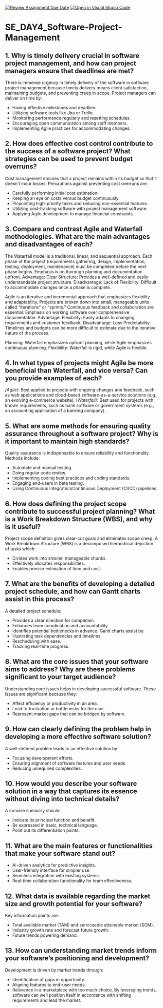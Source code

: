 [![Review Assignment Due Date](https://classroom.github.com/assets/deadline-readme-button-22041afd0340ce965d47ae6ef1cefeee28c7c493a6346c4f15d667ab976d596c.svg)](https://classroom.github.com/a/9pw6JKcu)
[![Open in Visual Studio Code](https://classroom.github.com/assets/open-in-vscode-2e0aaae1b6195c2367325f4f02e2d04e9abb55f0b24a779b69b11b9e10269abc.svg)](https://classroom.github.com/online_ide?assignment_repo_id=18885012&assignment_repo_type=AssignmentRepo)
# SE_DAY4_Software-Project-Management
## 1. Why is timely delivery crucial in software project management, and how can project managers ensure that deadlines are met?
There is immense urgency in timely delivery of the software in software project management because timely delivery means client satisfaction, maintaining budgets, and preventing creep in scope. Project managers can deliver on time by:
- Having effective milestones and deadline.
- Utilizing software tools like Jira or Trello.
- Monitoring performance regularly and resetting schedules.
- Encouraging open communication among staff members.
- Implementing Agile practices for accommodating changes.

## 2. How does effective cost control contribute to the success of a software project? What strategies can be used to prevent budget overruns?
Cost management ensures that a project remains within its budget so that it doesn't incur losses. Precautions against preventing cost overruns are:
- Carefully performing initial cost estimation.
- Keeping an eye on costs versus budget continuously.
- Pinpointing high-priority tasks and reducing non-essential features.
- Utilizing cost-tracking software with project management software.
- Applying Agile development to manage financial constraints.

## 3. Compare and contrast Agile and Waterfall methodologies. What are the main advantages and disadvantages of each?
The Waterfall model is a traditional, linear, and sequential approach.
Each phase of the project (requirements gathering, design, implementation, testing, deployment, maintenance) must be completed before the next phase begins.
Emphasis is on thorough planning and documentation upfront.
Advantage:
Clear Structure: Provides a well-defined and easily understandable project structure.
Disadvantage:
Lack of Flexibility: Difficult to accommodate changes once a phase is complete.

Agile is an iterative and incremental approach that emphasizes flexibility and adaptability.
Projects are broken down into small, manageable units called "iterations" or "sprints."
Continuous feedback and collaboration are essential.
Emphasis on working software over comprehensive documentation.
Advantage:
Flexibility: Easily adapts to changing requirements and customer feedback.
Disadvantage:
Less Predictability: Timelines and budgets can be more difficult to estimate due to the iterative nature of the process.

Planning: Waterfall emphasizes upfront planning, while Agile emphasizes continuous planning.
Flexibility: Waterfall is rigid, while Agile is flexible.

## 4. In what types of projects might Agile be more beneficial than Waterfall, and vice versa? Can you provide examples of each?
/*Agile*/: Best applied to projects with ongoing changes and feedback, such as web applications and cloud-based software-as-a-service solutions (e.g., an evolving e-commerce website).
/*Waterfall*/: Best used for projects with known requirements, such as bank software or government systems (e.g., an accounting application of a banking company).

## 5. What are some methods for ensuring quality assurance throughout a software project? Why is it important to maintain high standards?
Quality assurance is indispensable to ensure reliability and functionality. Methods include:
- Automate and manual testing.
- Doing regular code review.
- Implementing coding best practices and coding standards.
- Engaging end-users in beta testing.
- Using Continuous Integration/Continuous Deployment (CI/CD) pipelines.

## 6. How does defining the project scope contribute to successful project planning? What is a Work Breakdown Structure (WBS), and why is it useful?
Project scope definition gives clear-cut goals and eliminates scope creep. A Work Breakdown Structure (WBS) is a decomposed hierarchical depiction of tasks which:
- Divides work into smaller, manageable chunks.
- Effectively allocates responsibilities.
- Enables precise estimation of time and cost.

## 7. What are the benefits of developing a detailed project schedule, and how can Gantt charts assist in this process?
A detailed project schedule:
- Provides a clear direction for completion.
- Enhances team coordination and accountability.
- Identifies potential bottlenecks in advance.
Gantt charts assist by:
- Illustrating task dependencies and timelines.
- Rescheduling with ease.
- Tracking real-time progress.

## 8. What are the core issues that your software aims to address? Why are these problems significant to your target audience?
Understanding core issues helps in developing successful software. These issues are significant because they:
- Affect efficiency or productivity in an area.
- Lead to frustration or bottlenecks for the user.
- Represent market gaps that can be bridged by software.

## 9. How can clearly defining the problem help in developing a more effective software solution?
A well-defined problem leads to an effective solution by:
- Focusing development efforts.
- Ensuring alignment of software features and user needs.
- Reducing unrequired complexities.

## 10. How would you describe your software solution in a way that captures its essence without diving into technical details?
A concise summary should:
- Indicate its principal function and benefit.
- Be expressed in basic, technical language.
- Point out its differentiation points.

## 11. What are the main features or functionalities that make your software stand out?
- AI-driven analytics for predictive insights.
- User-friendly interface for simpler use.
- Seamless integration with existing systems.
- Real-time collaboration functionality for team effectiveness.

## 12. What data is available regarding the market size and growth potential for your software?
Key information points are:
- Total available market (TAM) and serviceable attainable market (SOM).
- Industry growth rate and forecast future growth.
- Future trends powering demand.

## 13. How can understanding market trends inform your software’s positioning and development?
Development is driven by market trends through:
- Identification of gaps in opportunity.
- Aligning features to end-user needs.
- Relevance in a marketplace with too much choice.
By leveraging trends, software can well position itself in accordance with shifting requirements and lead the market.
